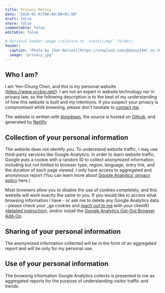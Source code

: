```yaml
---
title: Privacy Policy
date: "2020-01-01T00:00:00+01:00"
draft: false
share: false
commentable: false
editable: false

# Optional header image (relative to `static/img/` folder).
header:
  caption: "Photo by [Dan Nelson](https://unsplash.com/@danny144) on [Unsplash](https://unsplash.com/)"
  image: "privacy.jpg"
---
```


## Who I am?

I am Yen-Chung Chen, and this is my personal website (https://www.yccbio.net/). I am not an expert in website technology nor in privacy law, so the following description is to the best of my understanding of how this website is built and my intentions. If you suspect your privacy is compromised while browsing, please don't hesitate to [contact me](mailto:ycc520@nyu.edu).

The website is written with [blogdown](https://cran.r-project.org/web/packages/blogdown/index.html), the source is hosted on [Github](https://github.com/chenyenchung/personal_site), and generated by [Netlify](https://www.netlify.com).


## Collection of your personal information

The website does not identify you. To understand website traffic, I may use third-party services like Google Analytics. In order to learn website traffic, Google puts a cookie with a random ID to collect anonymized information, including but not limited to browser type, region, language, entry link, and the duration of each page viewed. I only have access to aggregated and anonymous report (You can learn more about [Google Analytics' privacy policy](https://support.google.com/analytics/answer/6004245) here.)

Most browsers allow you to disable the use of cookies completely, and this website will work exactly the same to you. If you would like to access what browsing information I have - or ask me to delete any Google Analytics data - please check your \_ga cookies and [reach out to me](mailto:ycc520@nyu.edu) with your clientID ([detailed instruction](https://adzerk.com/blog/gdpr-google-analytics/)), and/or install the [Google Analytics Opt-Out Browser Add-On](https://tools.google.com/dlpage/gaoptout).

## Sharing of your personal information

The anonymized information collected will be in the form of an aggregated report and will be only for my personal use.

## Use of your personal information

The browsing information Google Analytics collects is presented to me as aggregated reports for the purpose of understanding visitor traffic and trends.
